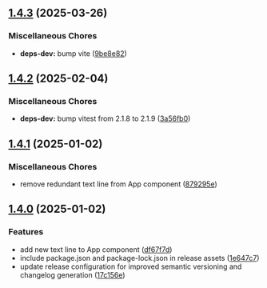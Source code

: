## [1.4.3](https://github.com/michal-worwag/vite-automation/compare/v1.4.2...v1.4.3) (2025-03-26)


### Miscellaneous Chores

* **deps-dev:** bump vite ([9be8e82](https://github.com/michal-worwag/vite-automation/commit/9be8e82ce979e69908b5ee4d7775ce2182e6fa48))

## [1.4.2](https://github.com/michal-worwag/vite-automation/compare/v1.4.1...v1.4.2) (2025-02-04)


### Miscellaneous Chores

* **deps-dev:** bump vitest from 2.1.8 to 2.1.9 ([3a56fb0](https://github.com/michal-worwag/vite-automation/commit/3a56fb0580e6c3b533c6e916b7b68da08c32ea4e))

## [1.4.1](https://github.com/michal-worwag/vite-automation/compare/v1.4.0...v1.4.1) (2025-01-02)


### Miscellaneous Chores

* remove redundant text line from App component ([879295e](https://github.com/michal-worwag/vite-automation/commit/879295e7770fd7c39fdb6ad0aca594c4b90e2e90))

## [1.4.0](https://github.com/michal-worwag/vite-automation/compare/v1.3.0...v1.4.0) (2025-01-02)


### Features

* add new text line to App component ([df67f7d](https://github.com/michal-worwag/vite-automation/commit/df67f7d40a8c3b0e759d4414f73c8bae2c1ed0df))
* include package.json and package-lock.json in release assets ([1e647c7](https://github.com/michal-worwag/vite-automation/commit/1e647c79459a7d998d59a5f6a0a04a5dbd2bde4c))
* update release configuration for improved semantic versioning and changelog generation ([17c156e](https://github.com/michal-worwag/vite-automation/commit/17c156e4ec6787d88048341dcc334e7e3c352f40))
